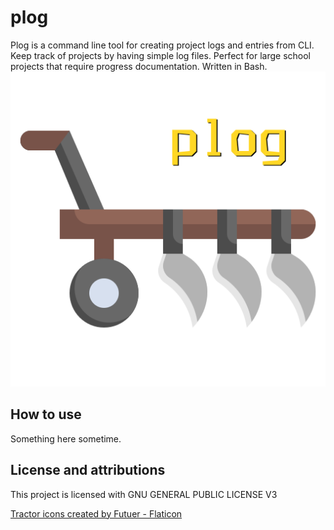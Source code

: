 # plog

Plog is a command line tool for creating project logs and entries from CLI. Keep track of projects by having simple log files. Perfect for large school projects that require progress documentation. Written in Bash.![Image](./plog.png "Plog")

## How to use
Something here sometime.

## License and attributions
This project is licensed with GNU GENERAL PUBLIC LICENSE V3

[Tractor icons created by Futuer - Flaticon](https://www.flaticon.com/free-icons/tractor)